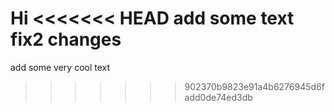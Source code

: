 Hi 
<<<<<<< HEAD
add some text
fix2 changes
=======

add some very cool text
>>>>>>> 902370b9823e91a4b6276945d6fadd0de74ed3db
